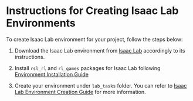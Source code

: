 # Instructions for Creating Isaac Lab Environments

To create Isaac Lab environment for your project, follow the steps below:

1. Download the Isaac Lab environment from [Isaac Lab](https://github.com/isaac-sim/IsaacLab) accordingly to its instructions.

2. Install `rsl_rl` and `rl_games` packages for Isaac Lab following [Environment Installation Guide](https://isaac-sim.github.io/IsaacLab/main/source/overview/reinforcement-learning/rl_existing_scripts.html)

3. Create your environment under `lab_tasks` folder. You can refer to [Isaac Lab Environment Creation Guide](https://isaac-sim.github.io/IsaacLab/main/source/tutorials/03_envs/create_manager_rl_env.html) for more information.